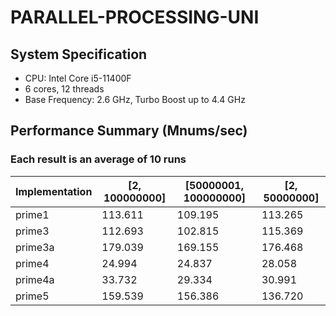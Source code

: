 # PARALLEL-PROCESSING-UNI

## System Specification
- CPU: Intel Core i5-11400F
- 6 cores, 12 threads
- Base Frequency: 2.6 GHz, Turbo Boost up to 4.4 GHz

## Performance Summary (Mnums/sec)
### Each result is an average of 10 runs

| Implementation | [2, 100000000] | [50000001, 100000000] | [2, 50000000] |
|----------------|-----------|--------------|-------------|
| prime1 | 113.611 | 109.195 | 113.265 |
| prime3 | 112.693 | 102.815 | 115.369 |
| prime3a | 179.039 | 169.155 | 176.468 |
| prime4 | 24.994 | 24.837 | 28.058 |
| prime4a | 33.732 | 29.334 | 30.991 |
| prime5 | 159.539 | 156.386 | 136.720 |
